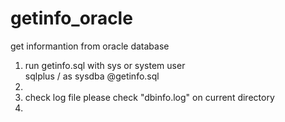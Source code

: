 # getinfo_oracle
get informantion from oracle database<br/>
<ol>
<li>run getinfo.sql with sys or system user<br/>
sqlplus / as sysdba @getinfo.sql<li/>
<li>check log file
please check "dbinfo.log" on current directory<li/>
<ol/>
